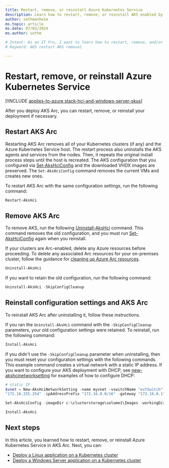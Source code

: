 ```yaml
---
title: Restart, remove, or reinstall Azure Kubernetes Service 
description: Learn how to restart, remove, or reinstall AKS enabled by Azure Arc.
author: sethmanheim
ms.topic: article
ms.date: 07/03/2024
ms.author: sethm 

# Intent: As an IT Pro, I want to learn how to restart, remove, and/or reinstall my AKS deployment when necessary.
# Keyword: AKS restart AKS removal

---
```


# Restart, remove, or reinstall Azure Kubernetes Service

[!INCLUDE [applies-to-azure stack-hci-and-windows-server-skus](includes/aks-hci-applies-to-skus/aks-hybrid-applies-to-azure-stack-hci-windows-server-sku.md)]

After you deploy AKS Arc, you can restart, remove, or reinstall your deployment if necessary.

## Restart AKS Arc

Restarting AKS Arc removes all of your Kubernetes clusters (if any) and the Azure Kubernetes Service host. The restart process also uninstalls the AKS agents and services from the nodes. Then, it repeats the original install process steps until the host is recreated. The AKS configuration that you configured via [Set-AksHciConfig](./reference/ps/set-akshciconfig.md) and the downloaded VHDX images are preserved. The `Set-AksHciConfig` command removes the current VMs and creates new ones.

To restart AKS Arc with the same configuration settings, run the following command:

```powershell
Restart-AksHci
```

## Remove AKS Arc

To remove AKS, run the following [Uninstall-AksHci](./reference/ps/uninstall-akshci.md) command. This command removes the old configuration, and you must run [Set-AksHciConfig](./reference/ps/set-akshciconfig.md) again when you reinstall.

If your clusters are Arc-enabled, delete any Azure resources before proceeding. To delete any associated Arc resources for your on-premises cluster, follow the guidance for [cleaning up Azure Arc resources](/azure/azure-arc/kubernetes/quickstart-connect-cluster#clean-up-resources).

```powershell
Uninstall-AksHci
```

If you want to retain the old configuration, run the following command:

```powershell
Uninstall-AksHci -SkipConfigCleanup
```

## Reinstall configuration settings and AKS Arc

To reinstall AKS Arc after uninstalling it, follow these instructions.

If you ran the `Uninstall-AksHci` command with the `-SkipConfigCleanup` parameters, your old configuration settings were retained. To reinstall, run the following command:

```powershell
Install-AksHci
```

If you didn't use the `-SkipConfigCleanup` parameter when uninstalling, then you must reset your configuration settings with the following commands. This example command creates a virtual network with a static IP address. If you want to configure your AKS deployment with DHCP, see [new-akshcinetworksetting](./reference/ps/new-akshcinetworksetting.md) for examples of how to configure DHCP:

```powershell
# static IP
$vnet = New-AksHciNetworkSetting -name myvnet -vswitchName "extSwitch" -k8sNodeIpPoolStart "172.16.10.0" -k8sNodeIpPoolEnd "172.16.10.255" -vipPoolStart "172.16.255.0" -vipPoolEnd
"172.16.255.254" -ipAddressPrefix "172.16.0.0/16" -gateway "172.16.0.1" -dnsServers "172.16.0.1"

Set-AksHciConfig -imageDir c:\clusterstorage\volume1\Images -workingDir c:\ClusterStorage\Volume1\ImageStore -cloudConfigLocation c:\clusterstorage\volume1\Config -vnet $vnet -cloudservicecidr "172.16.10.10/16"

Install-AksHci
```

## Next steps

In this article, you learned how to restart, remove, or reinstall Azure Kubernetes Service in AKS Arc. Next, you can:

- [Deploy a Linux application on a Kubernetes cluster](./deploy-linux-application.md)
- [Deploy a Windows Server application on a Kubernetes cluster](./deploy-windows-application.md)
